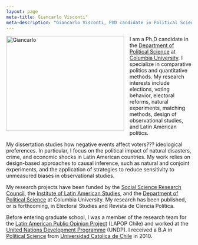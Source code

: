 ```yaml
---
layout: page
meta-title: Giancarlo Visconti"
meta-description: "Giancarlo Visconti, PhD candidate in Political Science, Columbia University"
---
```


<head>
  <title> Giancarlo Visconti </title>
  <meta name="author" content="Giancarlo Visconti">
  <meta name="description" content="Giancarlo Visconti's webpage">
  <meta name="title" content="Giancarlo Visconti, Columbia University">
  <meta name="keywords" content="Giancarlo Visconti, Columbia, Chile, Political Science">
  <meta name="tags" content="Giancarlo Visconti, Columbia, Chile, Political Science">
  <meta http-equiv="content-type" content="text/html;charset=UTF-8">
</head>

<img src="https://dl.dropboxusercontent.com/u/3273624/bio.png" alt="Giancarlo" style="float:left;width:320px;height:258px; margin-right:15px; margin-bottom:15px">

I am a Ph.D candidate in the [Department of Political Science](http://polisci.columbia.edu/) at [Columbia University](http://www.columbia.edu/). I specialize in comparative politics and quantitative methods. My research interests include elections, voting behavior, electoral reforms, natural experiments, matching methods, design of observational studies, and Latin American politics.
 
My dissertation studies how negative events affect voters??? ideological preferences. In particular, I focus on the political impact of natural disasters, crime, and economic shocks in Latin American countries. My work relies on design-based approaches to causal inference, such as natural and conjoint experiments, and the application of strategies to reduce sensitivity to unmeasured biases in observational studies.

My research projects have been funded by the [Social Science Research Council](http://www.ssrc.org/programs/view/dpdf/), the [Institute of Latin American Studies](http://www.ilas.columbia.edu/), and the [Department of Political Science](http://polisci.columbia.edu/) at Columbia University. My research has been published, or is forthcoming, in Electoral Studies and Revista de Ciencia Politica.

Before entering graduate school, I was a member of the research team for the [Latin American Public Opinion Project](http://www.vanderbilt.edu/lapop/chile/Chile-2010-cultura-politica.pdf) (LAPOP Chile) and worked at the [United Nations Development Programme](http://www.cl.undp.org/content/dam/chile/docs/gobernabilidad/undp_cl_gobernabilidad_Informe-Auditor%C3%ADa-a-la-Democracia_2014.pdf) (UNDP). I received a B.A in [Political Science](http://www.cienciapolitica.uc.cl/) from [Universidad Catolica de Chile](http://www.uc.cl/) in 2010.